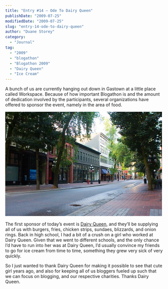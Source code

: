 ```yaml
---
title: "Entry #14 – Ode To Dairy Queen"
publishDate: "2009-07-25"
modifiedDate: "2009-07-25"
slug: "entry-14-ode-to-dairy-queen"
author: "Duane Storey"
category:
  - "Journal"
tag:
  - "2009"
  - "blogathon"
  - "Blogathon 2009"
  - "Dairy Queen"
  - "Ice Cream"
---
```


A bunch of us are currently hanging out down in Gastown at a little place called Workspace. Because of how important Blogathon is and the amount of dedication involved by the participants, several organizations have offered to sponsor the event, namely in the area of food.

![](_images/entry-14--ode-to-dairy-queen-1.jpg)

The first sponsor of today’s event is [Dairy Queen](http://www.dairyqueen.com/us-en/), and they’ll be supplying all of us with burgers, fries, chicken strips, sundaes, blizzards, and onion rings. Back in high school, I had a bit of a crush on a girl who worked at Dairy Queen. Given that we went to different schools, and the only chance I’d have to run into her was at Dairy Queen, I’d usually convince my friends to go for ice cream from time to time, something they grew very sick of very quickly.

So I just wanted to thank Dairy Queen for making it possible to see that cute girl years ago, and also for keeping all of us bloggers fueled up such that we can focus on blogging, and our respective charities. Thanks Dairy Queen.